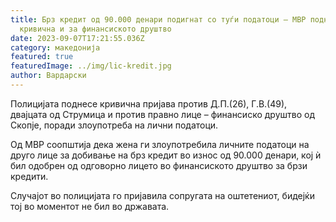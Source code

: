 ```yaml
---
title: Брз кредит од 90.000 денари подигнат со туѓи податоци – МВР поднесе
  кривична и за финансиското друштво
date: 2023-09-07T17:21:55.036Z
category: македонија
featured: true
featuredImage: ../img/lic-kredit.jpg
author: Вардарски
---
```

<!--StartFragment-->

Полицијата поднесе кривична пријава против Д.П.(26), Г.В.(49), двајцата од Струмица и против правно лице – финансиско друштво од Скопје, поради злоупотреба на лични податоци.

Од МВР соопштија дека жена ги злоупотребила личните податоци на друго лице за добивање на брз кредит во износ од 90.000 денари, кој ѝ бил одобрен од одговорно лицето во финансиското друштво за брзи кредити.

Случајот во полицијата го пријавила сопругата на оштетениот, бидејќи тој во моментот не бил во државата.

<!--EndFragment-->